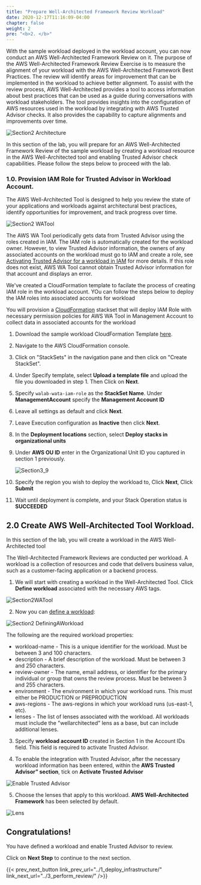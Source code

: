 ```yaml
---
title: "Prepare Well-Architected Framework Review Workload"
date: 2020-12-17T11:16:09-04:00
chapter: false
weight: 2
pre: "<b>2. </b>"
---
```

 
With the sample workload deployed in the workload account, you can now conduct an AWS Well-Architected Framework Review on it.
The purpose of the AWS Well-Architected Framework Review Exercise is to measure the alignment of your workload with the AWS Well-Architected Framework Best Practices. The review will identify areas for improvement that can be implemented in the workload to achieve better alignment.
To assist with the review process, AWS Well-Architected provides a tool to access information about best practices that can be used as a guide during conversations with workload stakeholders. The tool provides insights into the configuration of AWS resources used in the workload by integrating with AWS Trusted Advisor checks. It also provides the capability to capture alignments and improvements over time.

![Section2 Architecture](/watool/200_Accelerating_Well_Architected_Framework_Reviews_using_integrated_AWS_Trusted_Advisor_insights/Images/section2_architecture.png)

In this section of the lab, you will prepare for an AWS Well-Architected Framework Review of the sample workload by creating a workload resource in the AWS Well-Architected tool and enabling Trusted Advisor check capabilities.
Please follow the steps below to proceed with the lab.

### 1.0. Provision IAM Role for Trusted Advisor in Workload Account.
The AWS Well-Architected Tool is designed to help you review the state of your applications and workloads against architectural best practices, identify opportunities for improvement, and track progress over time.

![Section2 WATool](/watool/200_Accelerating_Well_Architected_Framework_Reviews_using_integrated_AWS_Trusted_Advisor_insights/Images/section2_watool.png)

The AWS WA Tool periodically gets data from Trusted Advisor using the roles created in IAM. The IAM role is automatically created for the workload owner. However, to view Trusted Advisor information, the owners of any associated accounts on the workload must go to IAM and create a role, see [Activating Trusted Advisor for a workload in IAM](https://docs.aws.amazon.com/wellarchitected/latest/userguide/activate-ta-in-iam.html) for more details. If this role does not exist, AWS WA Tool cannot obtain Trusted Advisor information for that account and displays an error. 

We've created a CloudFormation template to facilate the process of creating IAM role in the workload account. YOu can follow the steps below to deploy the IAM roles into associated accounts for workload

You will provision a [CloudFormation](https://aws.amazon.com/cloudformation/) stackset that will deploy IAM Role with necessary permission policies for AWS WA Tool in Management Account to collect data in associated accounts for the workload

1. Download the sample workload CloudFormation Template [here](/watool/200_Accelerating_Well_Architected_Framework_Reviews_using_integrated_AWS_Trusted_Advisor_insights/Code/TrustedAdvisor_IAM_Role.yml).

2. Navigate to the AWS CloudFormation console.

3. Click on "StackSets" in the navigation pane and then click on "Create StackSet".

4. Under Specify template, select **Upload a template file** and upload the file you downloaded in step 1. Then Click on **Next**.

5. Specify `walab-wata-iam-role` as the **StackSet Name**.
   Under **ManagementAccount** specify the **Management Account ID**

6. Leave all settings as default and click **Next**.

7. Leave Execution configuration as **Inactive** then click **Next**.

8. In the **Deployment locations** section, select **Deploy stacks in organizational units** 

9. Under **AWS OU ID** enter in the Organizational Unit ID you captured in section 1 previously.

    ![Section3_9](/watool/200_Accelerating_Well_Architected_Framework_Reviews_using_integrated_AWS_Trusted_Advisor_insights/Images/section3_9.png)

10. Specify the region you wish to deploy the workload to, Click **Next**, Click **Submit**

11. Wait until deployment is complete, and your Stack Operation status is **SUCCEEDED**

## 2.0 Create AWS Well-Architected Tool Workload.

In this section of the lab, you will create a workload in the AWS Well-Architected tool  

The Well-Architected Framework Reviews are conducted per workload. A workload is a collection of resources and code that delivers business value, such as a customer-facing application or a backend process. 
 
1. We will start with creating a workload in the Well-Architected Tool. Click **Define workload** associated with the necessary AWS tags.

![Section2WATool](/watool/200_Accelerating_Well_Architected_Framework_Reviews_using_integrated_AWS_Trusted_Advisor_insights/Images/section2_tool.png)
 
2. Now you can [define a workload](https://docs.aws.amazon.com/wellarchitected/latest/userguide/define-workload.html):
 
![Section2 DefiningAWorkload](/watool/200_Accelerating_Well_Architected_Framework_Reviews_using_integrated_AWS_Trusted_Advisor_insights/Images/section2_DefiningAWorkload.png)
 
The following are the required workload properties:
 
* workload-name - This is a unique identifier for the workload. Must be between 3 and 100 characters.
* description - A brief description of the workload. Must be between 3 and 250 characters.
* review-owner - The name, email address, or identifier for the primary individual or group that owns the review process. Must be between 3 and 255 characters.
* environment - The environment in which your workload runs. This must either be PRODUCTION or PREPRODUCTION
* aws-regions - The aws-regions in which your workload runs (us-east-1, etc).
* lenses - The list of lenses associated with the workload. All workloads must include the "wellarchitected" lens as a base, but can include additional lenses. 

3. Specify **workload account ID** created in Section 1 in the Account IDs field. This field is required to activate Trusted Advisor. 

4. To enable the integration with Trusted Advisor, after the necessary workload information has been entered, within the <b>AWS Trusted Advisor” section</b>, tick on <b>Activate Trusted Advisor</b>

![Enable Trusted Advisor](/watool/200_Accelerating_Well_Architected_Framework_Reviews_using_integrated_AWS_Trusted_Advisor_insights/Images/Enabling-the-Trusted-Advisor-feature.png)

5. Choose the lenses that apply to this workload. **AWS Well-Architected Framework** has been selected by default.

![Lens](/watool/200_Accelerating_Well_Architected_Framework_Reviews_using_integrated_AWS_Trusted_Advisor_insights/Images/WAF_Lens.png)

## Congratulations! 

You have defined a workload and enable Trusted Advisor to review.

Click on **Next Step** to continue to the next section.

{{< prev_next_button link_prev_url="../1_deploy_infrastructure/" link_next_url="../3_perform_review/" />}}
 
